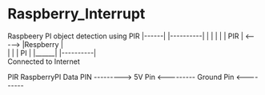 # Raspberry_Interrupt
Raspbeery PI object detection using PIR
|------|           |----------|
|      |           |          |
|  PIR |  <----->  |Respberry |   
|      |           |   PI     |
|______|           |----------|  
                    Connected to Internet
                    
                    
PIR                    RaspberryPI
Data PIN    --------->
5V Pin      <---------
Ground Pin  <---------
